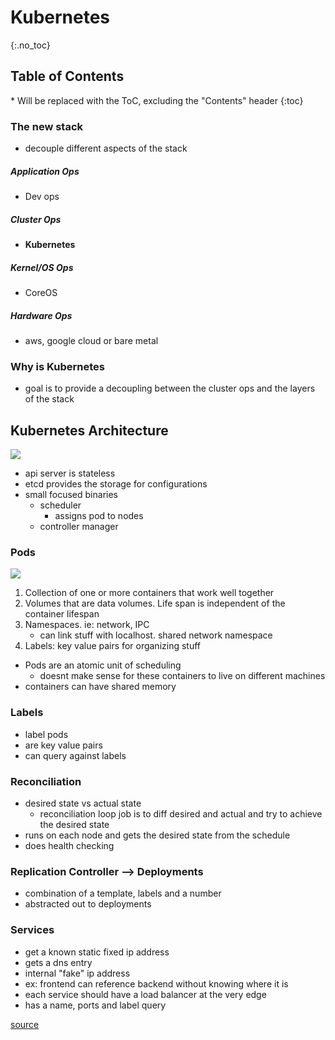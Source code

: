 # Kubernetes

{:.no_toc}

<h2 id="toc-header">Table of Contents <i class="fa fa-chevron-up" aria-hidden="true" id="toc-arrow"></i></h2>
* Will be replaced with the ToC, excluding the "Contents" header
{:toc}


### The new stack
- decouple different aspects of the stack

##### Application Ops
- Dev ops

##### Cluster Ops
- **Kubernetes**

##### Kernel/OS Ops
- CoreOS

##### Hardware Ops
- aws, google cloud or bare metal


### Why is Kubernetes
- goal is to provide a decoupling between the cluster ops and the layers of the stack 

## Kubernetes Architecture 
![](../pictures/kubernetes-arch.png)

- api server is stateless
- etcd provides the storage for configurations
- small focused binaries
	- scheduler
		- assigns pod to nodes
	- controller manager

### Pods
![](../pictures/kubernetes-pods.png)

1. Collection of one or more containers that work well together
2. Volumes that are data volumes. Life span is independent of the container lifespan
3. Namespaces. ie: network, IPC
	- can link stuff with localhost. shared network namespace 
4. Labels: key value pairs for organizing stuff

- Pods are an atomic unit of scheduling
	- doesnt make sense for these containers to live on different machines
- containers can have shared memory

### Labels

- label pods
- are key value pairs
- can query against labels

### Reconciliation

- desired state vs actual state
	- reconciliation loop job is to diff desired and actual and try to achieve the desired state
- runs on each node and gets the desired state from the schedule
- does health checking

### Replication Controller --> Deployments
- combination of a template, labels and a number
- abstracted out to deployments

### Services
-  get a known static fixed ip address
-  gets a dns entry
-  internal "fake" ip address
-  ex: frontend can reference backend without knowing where it is
-  each service should have a load balancer at the very edge
-  has a name, ports and label query

[source](https://www.youtube.com/watch?v=WwBdNXt6wO4)